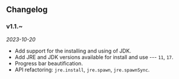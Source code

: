 ## Changelog

### v1.1.~

_2023-10-20_

- Add support for the installing and using of JDK.
- Add JRE and JDK versions available for install and use --- `11`, `17`.
- Progress bar beautification.
- API refactoring: `jre.install`, `jre.spawn`, `jre.spawnSync`.
